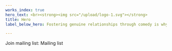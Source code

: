 ```yaml
---
works_index: true
hero_text: <br><strong><img src="/upload/logo-1.svg"></strong>
title: Hero
label_below_hero: Fostering genuine relationships through comedy is why we exist.

---
```

<Hero :text="$page.frontmatter.hero_text" />

Join mailing list: Mailing list

<WorksList />